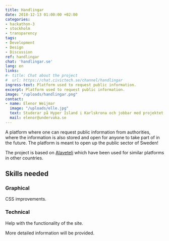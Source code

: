 ```yaml
---
title: Handlingar
date: 2018-12-13 01:00:00 +02:00
categories:
- hackathon-3
- stockholm
- transparency
tags:
- Development
- Design
- Discussion
ref: handlingar
chat: 'handlingar.se'
lang: en
links:
#- title: Chat about the project
#  url: https://chat.civictech.se/channel/handlingar
ingress-text: Platform used to request public information.
excerpt: Platform used to request public information.
image: "/uploads/handlingar.png"
contact:
- name: Elenor Weijmar
  image: "/uploads/elle.jpg"
  text: Studerar på Hyper Island i Karlskrona och jobbar med projektet Handlingar.se med stöd från Digidem Lab.  
  mail: elenor@undervaka.se
---
```

A platform where one can request public information from authorities, where the information is also stored and open for anyone to take part of in the future. The platform is meant to open up the public sector of Sweden!

The project is based on <a href="https://alaveteli.org">Alaveteli</a> which have been used for similar platforms in other countries.

## Skills needed
### Graphical
CSS improvements.
### Technical
Help with the functionality of the site.

More detailed information will be provided.
